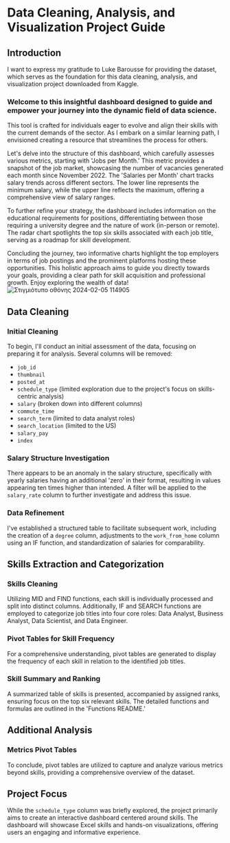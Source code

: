 # Data Cleaning, Analysis, and Visualization Project Guide

## Introduction
I want to express my gratitude to Luke Barousse for providing the dataset, which serves as the foundation for this data cleaning, analysis, and visualization project downloaded from Kaggle.

### Welcome to this insightful dashboard designed to guide and empower your journey into the dynamic field of data science. 
This tool is crafted for individuals eager to evolve and align their skills with the current demands of the sector. As I embark on a similar learning path, I envisioned creating a resource that streamlines the process for others.

Let's delve into the structure of this dashboard, which carefully assesses various metrics, starting with 'Jobs per Month.' This metric provides a snapshot of the job market, showcasing the number of vacancies generated each month since November 2022. The 'Salaries per Month' chart tracks salary trends across different sectors. The lower line represents the minimum salary, while the upper line reflects the maximum, offering a comprehensive view of salary ranges.

To further refine your strategy, the dashboard includes information on the educational requirements for positions, differentiating between those requiring a university degree and the nature of work (in-person or remote). The radar chart spotlights the top six skills associated with each job title, serving as a roadmap for skill development.

Concluding the journey, two informative charts highlight the top employers in terms of job postings and the prominent platforms hosting these opportunities. This holistic approach aims to guide you directly towards your goals, providing a clear path for skill acquisition and professional growth. Enjoy exploring the wealth of data!
![Στιγμιότυπο οθόνης 2024-02-05 114905](https://github.com/st9ho3/Data_Science_Job_Posts_Dashboard/assets/148724871/a8df464e-78a5-47b8-8e83-33655013e1d0)

## Data Cleaning

### Initial Cleaning
To begin, I'll conduct an initial assessment of the data, focusing on preparing it for analysis. Several columns will be removed:
- `job_id`
- `thumbnail`
- `posted_at`
- `schedule_type` (limited exploration due to the project's focus on skills-centric analysis)
- `salary` (broken down into different columns)
- `commute_time`
- `search_term` (limited to data analyst roles)
- `search_location` (limited to the US)
- `salary_pay`
- `index`

### Salary Structure Investigation
There appears to be an anomaly in the salary structure, specifically with yearly salaries having an additional 'zero' in their format, resulting in values appearing ten times higher than intended. A filter will be applied to the `salary_rate` column to further investigate and address this issue.

### Data Refinement
I've established a structured table to facilitate subsequent work, including the creation of a `degree` column, adjustments to the `work_from_home` column using an IF function, and standardization of salaries for comparability.

## Skills Extraction and Categorization

### Skills Cleaning
Utilizing MID and FIND functions, each skill is individually processed and split into distinct columns. Additionally, IF and SEARCH functions are employed to categorize job titles into four core roles: Data Analyst, Business Analyst, Data Scientist, and Data Engineer.

### Pivot Tables for Skill Frequency
For a comprehensive understanding, pivot tables are generated to display the frequency of each skill in relation to the identified job titles.

### Skill Summary and Ranking
A summarized table of skills is presented, accompanied by assigned ranks, ensuring focus on the top six relevant skills. The detailed functions and formulas are outlined in the 'Functions README.'

## Additional Analysis

### Metrics Pivot Tables
To conclude, pivot tables are utilized to capture and analyze various metrics beyond skills, providing a comprehensive overview of the dataset.

## Project Focus
While the `schedule_type` column was briefly explored, the project primarily aims to create an interactive dashboard centered around skills. The dashboard will showcase Excel skills and hands-on visualizations, offering users an engaging and informative experience.
